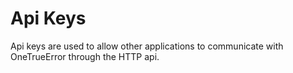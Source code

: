 ﻿Api Keys
=========

Api keys are used to allow other applications to communicate with OneTrueError through the HTTP api.

